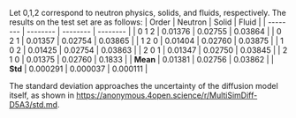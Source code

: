 Let 0,1,2 correspond to neutron physics, solids, and fluids, respectively. The results on the test set are as follows:
| Order    | Neutron  | Solid    | Fluid    |
| -------- | -------- | -------- | -------- |
| 0 1 2    | 0.01376  | 0.02755  | 0.03864  |
| 0 2 1    | 0.01357  | 0.02754  | 0.03865  |
| 1 2 0    | 0.01404  | 0.02760  | 0.03875  |
| 1 0 2    | 0.01425  | 0.02754  | 0.03863  |
| 2 0 1    | 0.01347  | 0.02750  | 0.03845  |
| 2 1 0    | 0.01375  | 0.02760  | 0.1833   |
| **Mean** | 0.01381  | 0.02756  | 0.03862  |
| **Std**  | 0.000291 | 0.000037 | 0.000111 |

The standard deviation approaches the uncertainty of the diffusion model itself, as shown in https://anonymous.4open.science/r/MultiSimDiff-D5A3/std.md.
